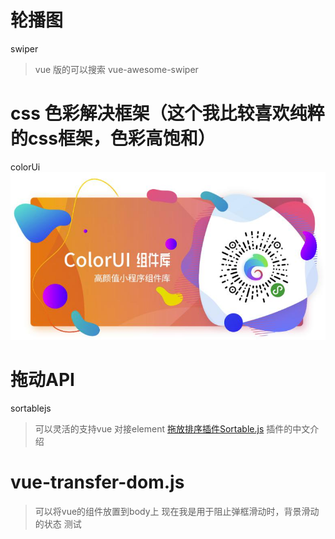 # 轮播图
swiper
>vue 版的可以搜索  vue-awesome-swiper

# css 色彩解决框架（这个我比较喜欢纯粹的css框架，色彩高饱和）
colorUi		
![](常用插件_files/1.jpg)
# 拖动API
sortablejs
> 可以灵活的支持vue 对接element
[拖放排序插件Sortable.js](https://segmentfault.com/a/1190000008209715)
>插件的中文介绍

# vue-transfer-dom.js
> 可以将vue的组件放置到body上
> 现在我是用于阻止弹框滑动时，背景滑动的状态
测试